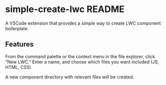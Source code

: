 # simple-create-lwc README

A VSCode extension that provides a simple way to create LWC component boilerplate.

## Features

From the command palette or the context menu in the file explorer, click “New LWC.” Enter a name, and choose which files you want included (JS, HTML, CSS).

A new component directory with relevant files will be created.
